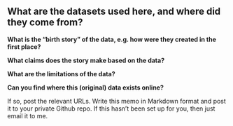 **What are the datasets used here, and where did they come from?**
- 

**What is the “birth story” of the data, e.g. how were they created in the first place?**


**What claims does the story make based on the data?**


**What are the limitations of the data?**


**Can you find where this (original) data exists online?**









If so, post the relevant URLs. Write this memo in Markdown format and post it to your private Github repo. If this hasn’t been set up for you, then just email it to me.
